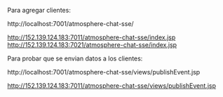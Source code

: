 
Para agregar clientes:

http://localhost:7001/atmosphere-chat-sse/

http://152.139.124.183:7011/atmosphere-chat-sse/index.jsp
http://152.139.124.183:7021/atmosphere-chat-sse/index.jsp


Para probar que se envian datos a los clientes:

http://localhost:7001/atmosphere-chat-sse/views/publishEvent.jsp

http://152.139.124.183:7011/atmosphere-chat-sse/views/publishEvent.jsp


